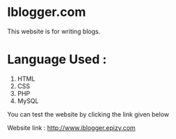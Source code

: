 # Iblogger.com

This website is for writing blogs.

# Language Used :

1) HTML
2) CSS
3) PHP
4) MySQL

You can test the website by clicking the link given below

Website link : http://www.iblogger.epizy.com

